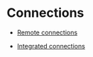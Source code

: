 [title]: # (Connections)
[tags]: # (connection)
[priority]: # (502)

# Connections

* [Remote connections](../../common-user/connections/remote-conn/index.md)

* [Integrated connections](../../common-user/connections/integrated-conn/index.md)